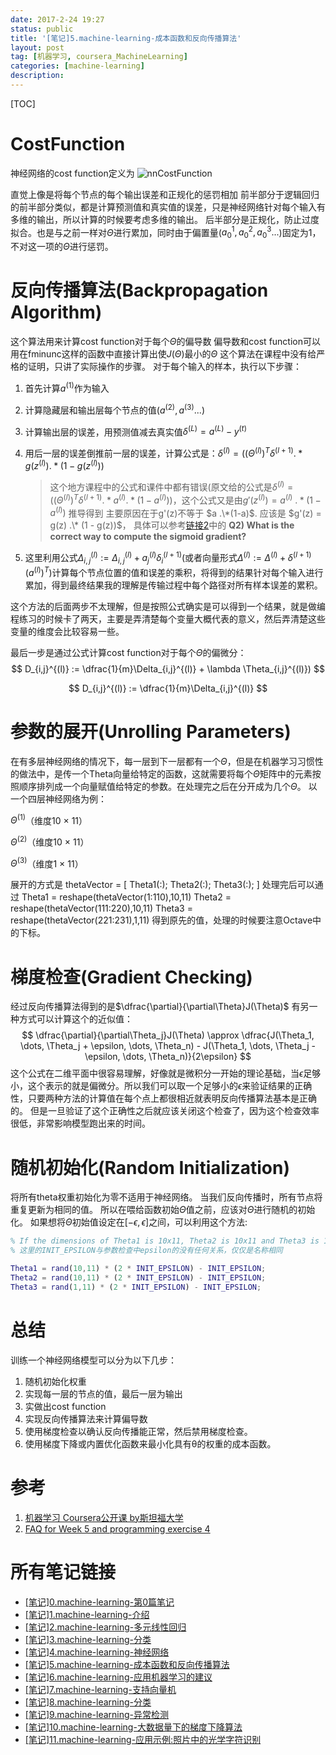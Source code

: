 ```yaml
---
date: 2017-2-24 19:27
status: public
title: '[笔记]5.machine-learning-成本函数和反向传播算法'
layout: post
tag: [机器学习, coursera_MachineLearning]
categories: [machine-learning]
description: 
---
```


[TOC]

# CostFunction
神经网络的cost function定义为
![nnCostFunction](http://7xrop1.com1.z0.glb.clouddn.com/others/machine-learning/nnCostFunction.png)


直觉上像是将每个节点的每个输出误差和正规化的惩罚相加
前半部分于逻辑回归的前半部分类似，都是计算预测值和真实值的误差，只是神经网络针对每个输入有多维的输出，所以计算的时候要考虑多维的输出。
后半部分是正规化，防止过度拟合。也是与之前一样对$\Theta$进行累加，同时由于偏置量($a_0^1, a_0^2, a_0^3...$)固定为1，不对这一项的$\Theta$进行惩罚。

# 反向传播算法(Backpropagation Algorithm)
这个算法用来计算cost function对于每个$\Theta$的偏导数
偏导数和cost function可以用在fminunc这样的函数中直接计算出使$J(\Theta)$最小的$\Theta$
这个算法在课程中没有给严格的证明，只讲了实际操作的步骤。
对于每个输入的样本，执行以下步骤：
1. 首先计算$a^(1)$作为输入
2. 计算隐藏层和输出层每个节点的值$(a^(2), a^(3)... )$
3. 计算输出层的误差，用预测值减去真实值$\delta^{(L)} = a^{(L)} - y^{(t)}$
4. 用后一层的误差倒推前一层的误差，计算公式是：$\delta^{(l)} = ((\Theta^{(l)})^T \delta^{(l+1)} .* g(z^{(l)}) .* (1 - g(z^{(l)}))$

    > 这个地方课程中的公式和课件中都有错误(原文给的公式是$\delta^{(l)} = ((\Theta^{(l)})^T \delta^{(l+1)} .* a^{(l)} .* (1 - a^{(l)})$)，这个公式又是由$g'(z^{(l)}) = a^{(l)}\ .* (1 - a^{(l)})$ 推导得到
    主要原因在于g'(z)不等于 $a .\*(1-a)$. 应该是 $g'(z) = g(z) .\* (1 - g(z))$， 具体可以参考[链接2](https://www.coursera.org/learn/machine-learning/discussions/weeks/5/threads/ag_zHUGDEeaXnBKVQldqyw)中的 **Q2) What is the correct way to compute the sigmoid gradient?**
5. 这里利用公式$\Delta_{i,j}^{(l)} := \Delta^{(l)}_{i,j} + a_j^{(l)} \delta_i^{(l+1)}$(或者向量形式$\Delta^{(l)} := \Delta^{(l)} + \delta^{(l+1)}(a^{(l)})^T$)计算每个节点位置的值和误差的乘积，将得到的结果针对每个输入进行累加，得到最终结果我的理解是传输过程中每个路径对所有样本误差的累积。

这个方法的后面两步不太理解，但是按照公式确实是可以得到一个结果，就是做编程练习的时候卡了两天，主要是弄清楚每个变量大概代表的意义，然后弄清楚这些变量的维度会比较容易一些。

最后一步是通过公式计算cost function对于每个$\Theta$的偏微分：
$$
D_{i,j}^{(l)} := \dfrac{1}{m}\Delta_{i,j}^{(l)} + \lambda \Theta_{i,j}^{(l)})
$$

$$
D_{i,j}^{(l)} := \dfrac{1}{m}\Delta_{i,j}^{(l)}
$$

# 参数的展开(Unrolling Parameters)
在有多层神经网络的情况下，每一层到下一层都有一个$\Theta$，但是在机器学习习惯性的做法中，是传一个Theta向量给特定的函数，这就需要将每个$\Theta$矩阵中的元素按照顺序排列成一个向量赋值给特定的参数。在处理完之后在分开成为几个$\Theta$。
以一个四层神经网络为例：

$\Theta^{(1)}$（维度10 × 11）

$\Theta^{(2)}$（维度10 × 11）

$\Theta^{(3)}$（维度1 × 11）

展开的方式是 thetaVector = [ Theta1(:); Theta2(:); Theta3(:); ]
处理完后可以通过
Theta1 = reshape(thetaVector(1:110),10,11)
Theta2 = reshape(thetaVector(111:220),10,11)
Theta3 = reshape(thetaVector(221:231),1,11)
得到原先的值，处理的时候要注意Octave中的下标。

# 梯度检查(Gradient Checking)
经过反向传播算法得到的是$\dfrac{\partial}{\partial\Theta}J(\Theta)$
有另一种方式可以计算这个的近似值：
$$
\dfrac{\partial}{\partial\Theta_j}J(\Theta) \approx \dfrac{J(\Theta_1, \dots, \Theta_j + \epsilon, \dots, \Theta_n) - J(\Theta_1, \dots, \Theta_j - \epsilon, \dots, \Theta_n)}{2\epsilon}
$$
这个公式在二维平面中很容易理解，好像就是微积分一开始的理论基础，当$\epsilon$足够小，这个表示的就是偏微分。所以我们可以取一个足够小的$\epsilon$来验证结果的正确性，只要两种方法的计算值在每个点上都很相近就表明反向传播算法基本是正确的。
但是一旦验证了这个正确性之后就应该关闭这个检查了，因为这个检查效率很低，非常影响模型跑出来的时间。

# 随机初始化(Random Initialization)
将所有theta权重初始化为零不适用于神经网络。 当我们反向传播时，所有节点将重复更新为相同的值。
所以在喂给函数初始$\Theta$值之前，应该对$\Theta$进行随机的初始化。
如果想将$\Theta$初始值设定在$[-\epsilon,\epsilon]$之间，可以利用这个方法:
``` matlab
% If the dimensions of Theta1 is 10x11, Theta2 is 10x11 and Theta3 is 1x11.
% 这里的INIT_EPSILON与参数检查中epsilon的没有任何关系，仅仅是名称相同

Theta1 = rand(10,11) * (2 * INIT_EPSILON) - INIT_EPSILON;
Theta2 = rand(10,11) * (2 * INIT_EPSILON) - INIT_EPSILON;
Theta3 = rand(1,11) * (2 * INIT_EPSILON) - INIT_EPSILON;
```

# 总结
训练一个神经网络模型可以分为以下几步：
1. 随机初始化权重
2. 实现每一层的节点的值，最后一层为输出
3. 实做出cost function
4. 实现反向传播算法来计算偏导数
5. 使用梯度检查以确认反向传播能正常，然后禁用梯度检查。
6. 使用梯度下降或内置优化函数来最小化具有θ的权重的成本函数。

# 参考
1. [机器学习 Coursera公开课 by斯坦福大学](https://www.coursera.org/learn/machine-learning/home)
2. [FAQ for Week 5 and programming exercise 4](https://www.coursera.org/learn/machine-learning/discussions/weeks/5/threads/ag_zHUGDEeaXnBKVQldqyw)


# 所有笔记链接

- [[笔记]0.machine-learning-第0篇笔记](http://junmo.farbox.com/post/ji-qi-xue-xi/-bi-ji-0.machine-learning-di-0pian-bi-ji)
- [[笔记]1.machine-learning-介绍](http://junmo.farbox.com/post/ji-qi-xue-xi/-bi-ji-1.machine-learning-jie-shao)
- [[笔记]2.machine-learning-多元线性回归](http://junmo.farbox.com/post/ji-qi-xue-xi/-bi-ji-2.machine-learning-duo-yuan-xian-xing-hui-gui)
- [[笔记]3.machine-learning-分类](http://junmo.farbox.com/post/ji-qi-xue-xi/-bi-ji-3.machine-learning-fen-lei)
- [[笔记]4.machine-learning-神经网络](http://junmo.farbox.com/post/ji-qi-xue-xi/-bi-ji-4.machine-learning-shen-jing-wang-luo)
- [[笔记]5.machine-learning-成本函数和反向传播算法](http://junmo.farbox.com/post/ji-qi-xue-xi/-bi-ji-5.machine-learning-cheng-ben-han-shu-he-fan-xiang-chuan-bo-suan-fa)
- [[笔记]6.machine-learning-应用机器学习的建议](http://junmo.farbox.com/post/ji-qi-xue-xi/-bi-ji-6.machine-learning-ying-yong-ji-qi-xue-xi-de-jian-yi)
- [[笔记]7.machine-learning-支持向量机](http://junmo.farbox.com/post/ji-qi-xue-xi/-bi-ji-7.machine-learning-zhi-chi-xiang-liang-ji)
- [[笔记]8.machine-learning-分类](http://junmo.farbox.com/post/ji-qi-xue-xi/-bi-ji-8.machine-learning-fen-lei)
- [[笔记]9.machine-learning-异常检测](http://junmo.farbox.com/post/ji-qi-xue-xi/-bi-ji-9.machine-learning-yi-chang-jian-ce)
- [[笔记]10.machine-learning-大数据量下的梯度下降算法](http://junmo.farbox.com/post/ji-qi-xue-xi/-bi-ji-10.machine-learning-da-shu-ju-liang-xia-de-ti-du-xia-jiang-suan-fa)
- [[笔记]11.machine-learning-应用示例:照片中的光学字符识别](http://junmo.farbox.com/post/ji-qi-xue-xi/-bi-ji-11.machine-learning-ying-yong-shi-li-zhao-pian-zhong-de-guang-xue-zi-fu-shi-bie)

